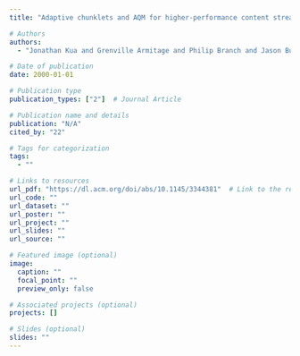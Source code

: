 ```yaml
---
title: "Adaptive chunklets and AQM for higher-performance content streaming"

# Authors
authors:
  - "Jonathan Kua and Grenville Armitage and Philip Branch and Jason But"

# Date of publication
date: 2000-01-01

# Publication type
publication_types: ["2"]  # Journal Article

# Publication name and details
publication: "N/A"
cited_by: "22"

# Tags for categorization
tags:
  - ""

# Links to resources
url_pdf: "https://dl.acm.org/doi/abs/10.1145/3344381"  # Link to the resource
url_code: ""
url_dataset: ""
url_poster: ""
url_project: ""
url_slides: ""
url_source: ""

# Featured image (optional)
image:
  caption: ""
  focal_point: ""
  preview_only: false

# Associated projects (optional)
projects: []

# Slides (optional)
slides: ""
---
```

